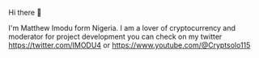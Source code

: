 Hi there 👋

I'm Matthew Imodu form Nigeria. I am a lover of cryptocurrency and moderator for project development you can check on my twitter https://twitter.com/IMODU4 or https://www.youtube.com/@Cryptsolo115


